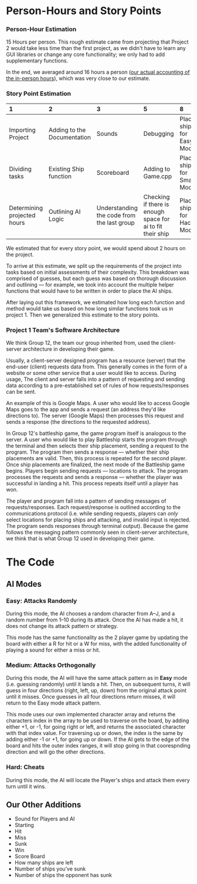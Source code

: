 # Person-Hours and Story Points 

### Person-Hour Estimation
15 Hours per person. This rough estimate came from projecting that Project 2 would take less time than the first project, as we didn't have to learn any GUI libraries or change any core functionality; we only had to add supplementary functions. 

In the end, we averaged around 16 hours a person ([our actual accounting of the in-person hours](https://docs.google.com/spreadsheets/d/1lUsOUC2fbRDljCjvxWwighowklgWpwoVV_gzfDf-2TM/edit?usp=sharing)), which was very close to our estimate.  

### Story Point Estimation

| 1 | 2 | 3 | 5 | 8 | 13 | 
| :-- | :-- | :-- | :-- | :-- | :-- | 
|Importing Project|Adding to the Documentation|Sounds|Debugging|Placing ships for Easy Mode|Attack method for Easy Mode|
|Dividing tasks|Existing Ship function|Scoreboard|Adding to Game.cpp|Placing ships for Smart Mode|Attack method for Smart Mode|
|Determining projected hours|Outlining AI Logic|Understanding the code from the last group|Checking if there is enough space for ai to fit their ship|Placing ships for Hacker Mode|Attack method for Hacker Mode|


We estimated that for every story point, we would spend about 2 hours on the project. 

To arrive at this estimate, we split up the requirements of the project into tasks based on initial assessments of their complexity. This breakdown was comprised of guesses, but each guess was based on thorough discussion and outlining — for example, we took into account the multiple helper functions that would have to be written in order to place the AI ships. 

After laying out this framework, we estimated how long each function and method would take us based on how long similar functions took us in project 1. Then we generalized this estimate to the story points.


### Project 1 Team's Software Architecture

We think Group 12, the team our group inherited from, used the client-server architecture in developing their game. 

Usually, a client-server designed program has a resource (server) that the end-user (client) requests data from. This generally comes in the form of a website or some other service that a user would like to access. During usage, The client and server falls into a pattern of requesting and sending data according to a pre-established set of rules of how requests/responses can be sent.

An example of this is Google Maps. A user who would like to access Google Maps goes to the app and sends a request (an address they'd like directions to). The server (Google Maps) then processes this request and sends a response (the directions to the requested address). 

In Group 12's battleship game, the game program itself is analogous to the server. A user who would like to play Battleship starts the program through the terminal and then selects their ship placement, sending a request to the program. The program then sends a response — whether their ship placements are valid. Then, this process is repeated for the second player. Once ship placements are finalized, the next mode of the Battleship game begins. Players begin sending requests — locations to attack. The program processes the requests and sends a response — whether the player was successful in landing a hit. This process repeats itself until a player has won. 

The player and program fall into a pattern of sending messages of requests/responses. Each request/response is outlined according to the communications protocol (i.e. while sending requests, players can *only* select locations for placing ships and attacking, and invalid input is rejected. The program sends responses through terminal output). Because the game follows the messaging pattern commonly seen in client-server architecture, we think that is what Group 12 used in developing their game.


#  The Code

## AI Modes
### Easy: Attacks Randomly
During this mode, the AI chooses a random character from A–J, and a random number from 1–10 during its attack. Once the AI has made a hit, it does not change its attack pattern or strategy. 

This mode has the same functionality as the 2 player game by updating the board with either a R for hit or a W for miss, with the added functionality of playing a sound for either a miss or hit.

### Medium: Attacks Orthogonally
During this mode, the AI will have the same attack pattern as in **Easy** mode (i.e. guessing randomly) until it lands a hit. Then, on subsequent turns, it will guess in four directions (right, left, up, down) from the original attack point until it misses. Once guesses in all four directions return misses, it will return to the Easy mode attack pattern. 

This mode uses our own implemented character array and returns the characters index in the array to be used to traverse on the board, by adding either +1, or -1, for going right or left, and returns the associated character with that index value. For traversing up or down, the index is the same by adding either -1 or +1, for going up or down. If the AI gets to the edge of the board and hits the outer index ranges, it will stop going in that coorespnding direction and will go the other directions.

### Hard: Cheats

During this mode, the AI will locate the Player's ships and attack them every turn until it wins.

## Our Other Additions
- Sound for Players and AI
 - Starting  
 - Hit 
 - Miss 
 - Sunk 
 - Win 
- Score Board
 - How many ships are left
 - Number of ships you’ve sunk
 - Number of ships the opponent has sunk
